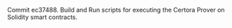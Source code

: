 Commit ec37488.                    Build and Run scripts for executing the Certora Prover on Solidity smart contracts.